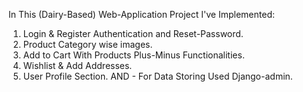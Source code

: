 In This (Dairy-Based) Web-Application Project I've Implemented:

1. Login & Register Authentication and Reset-Password.
2. Product Category wise images.
3. Add to Cart With Products Plus-Minus Functionalities.
4. Wishlist & Add Addresses.
5. User Profile Section.
AND - For Data Storing Used Django-admin.

